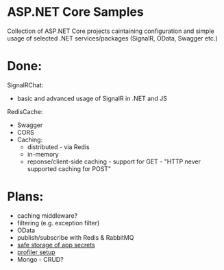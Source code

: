 # ASP.NET Core Samples
Collection of ASP.NET Core projects caintaining configuration and simple usage of selected .NET services/packages (SignalR, OData, Swagger etc.)

# Done:
SignalRChat:
- basic and advanced usage of SignalR in .NET and JS

RedisCache:
- Swagger 
- CORS
- Caching:
	- distributed - via Redis
	- in-memory
	- reponse/client-side caching - support for GET - "HTTP never supported caching for POST"

# Plans:
- caching middleware?
- filtering (e.g. exception filter)
- OData
- publish/subscribe with Redis & RabbitMQ
- [safe storage of app secrets](https://docs.microsoft.com/en-us/aspnet/core/security/app-secrets?view=aspnetcore-2.1&tabs=windows&fbclid=IwAR2nrYRvRMCrU1VyFIECFoyyCaP2OO0e4KRFzMF27S64exgs-xz5xXDerGQ)
- [profiler setup](https://adamsitnik.com/speedscope/?utm_source=csharpdigest&utm_medium=web&utm_campaign=featured)
- Mongo - CRUD?
